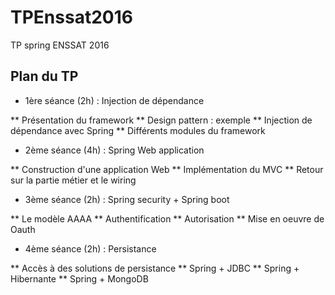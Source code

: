# TPEnssat2016
TP spring ENSSAT 2016
## Plan du TP

* 1ère séance (2h) : Injection de dépendance

** Présentation du framework
** Design pattern : exemple
** Injection de dépendance avec Spring
** Différents modules du framework

* 2ème séance (4h) : Spring Web application

** Construction d'une application Web
** Implémentation du MVC
** Retour sur la partie métier et le wiring

* 3ème séance (2h) : Spring security + Spring boot

** Le modèle AAAA
** Authentification
** Autorisation
** Mise en oeuvre de Oauth

* 4ème séance (2h) : Persistance

** Accès à des solutions de persistance
** Spring + JDBC
** Spring + Hibernante
** Spring + MongoDB